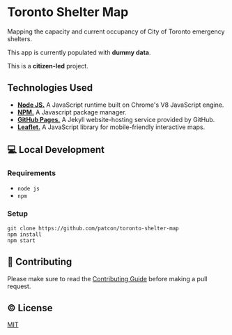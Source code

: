 # Toronto Shelter Map

Mapping the capacity and current occupancy of City of Toronto emergency shelters.

This app is currently populated with **dummy data**.

This is a **citizen-led** project.

## Technologies Used

* [**Node JS.**][node] A JavaScript runtime built on Chrome's V8 JavaScript engine.
* [**NPM.**][npm] A Javascript package manager.
* [**GitHub Pages.**][gh-pages] A Jekyll website-hosting service provided by GitHub.
* [**Leaflet.**][leaflet] A JavaScript library for mobile-friendly interactive maps.

## :computer: Local Development

### Requirements

* `node js`
* `npm`

### Setup

```
git clone https://github.com/patcon/toronto-shelter-map
npm install
npm start
```

## :muscle: Contributing

Please make sure to read the [Contributing Guide](CONTRIBUTING.md) before making a pull request.

## :copyright: License

[MIT](http://opensource.org/licenses/MIT)

<!-- Links -->
   [leaflet]: http://leafletjs.com/
   [gh-pages]: https://help.github.com/articles/what-is-github-pages/
   [node]: https://nodejs.org/en/
   [npm]: https://www.npmjs.com/
